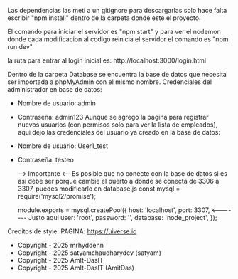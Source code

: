 Las dependencias las meti a un gitignore para descargarlas solo hace falta escribir "npm install" dentro de la carpeta donde este el proyecto.

El comando para iniciar el servidor es "npm start" y para ver el nodemon donde cada modificacion al codigo reinicia el servidor el comando es "npm run dev"

la ruta para entrar al login inicial es: http://localhost:3000/login.html

Dentro de la carpeta Database se encuentra la base de datos que necesita ser importada a phpMyAdmin con el mismo nombre.
Credenciales del administrador en base de datos:
  -  Nombre de usuario: admin
  -  Contraseña: admin123
Aunque se agrego la pagina para registrar nuevos usuarios (con permisos solo para ver la lista de empleados), aqui dejo las credenciales del usuario ya creado en la base de datos:
  -  Nombre de usuario: User1_test
  -  Contraseña: testeo

      --> Importante <--
     Es posible que no conecte con la base de datos si es asi debe ser porque cambie el puerto a donde se conecta de 3306 a 3307, puedes modificarlo en database.js
     const mysql = require('mysql2/promise');

      module.exports = mysql.createPool({
        host: 'localhost',
        port: 3307, <------- Justo aqui
        user: 'root',
        password: '',
        database: 'node_project',
    });



Creditos de style:
PAGINA: https://uiverse.io
  -  Copyright - 2025 mrhyddenn  
  -  Copyright - 2025 satyamchaudharydev (satyam)
  -  Copyright - 2025 AmIt-DasIT 
  -  Copyright - 2025 AmIt-DasIT (AmitDas) 
